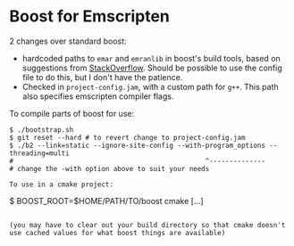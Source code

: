 Boost for Emscripten
====================

2 changes over standard boost:

- hardcoded paths to `emar` and `emranlib` in boost's build tools, based
  on suggestions from
  [StackOverflow](http://stackoverflow.com/questions/15724357/using-boost-with-emscripten).
  Should be possible to use the config file to do this, but I don't
  have the patience.
- Checked in `project-config.jam`, with a custom path for `g++`.  This
  path also specifies emscripten compiler flags.

To compile parts of boost for use:

```
$ ./bootstrap.sh
$ git reset --hard # to revert change to project-config.jam
$ ./b2 --link=static --ignore-site-config --with-program_options --threading=multi
#                                                ^--------------
# change the -with option above to suit your needs

To use in a cmake project:

```
$ BOOST_ROOT=$HOME/PATH/TO/boost cmake [...]
```

(you may have to clear out your build directory so that cmake doesn't
use cached values for what boost things are available)
